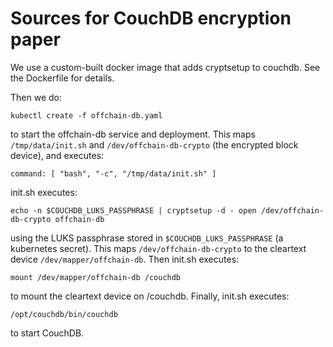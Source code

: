 # Sources for CouchDB encryption paper

We use a custom-built docker image that adds cryptsetup to couchdb.  See the Dockerfile for details.

Then we do:

`kubectl create -f offchain-db.yaml`

to start the offchain-db service and deployment.  This maps `/tmp/data/init.sh` and `/dev/offchain-db-crypto` (the encrypted block device), and executes:

```
command: [ "bash", "-c", "/tmp/data/init.sh" ]
```

init.sh executes:

```
echo -n $COUCHDB_LUKS_PASSPHRASE | cryptsetup -d - open /dev/offchain-db-crypto offchain-db
```

using the LUKS passphrase stored in `$COUCHDB_LUKS_PASSPHRASE` (a kubernetes secret).  This maps `/dev/offchain-db-crypto` to the cleartext device `/dev/mapper/offchain-db`.  Then init.sh executes:

```
mount /dev/mapper/offchain-db /couchdb
```
to mount the cleartext device on /couchdb.  Finally, init.sh executes:

```
/opt/couchdb/bin/couchdb
```

to start CouchDB.


          
          

